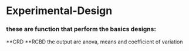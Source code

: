 # Experimental-Design
 ### these are function that perform the basics designs:
  **CRD
  **RCBD
  the output are anova, means and coefficient of variation
  
